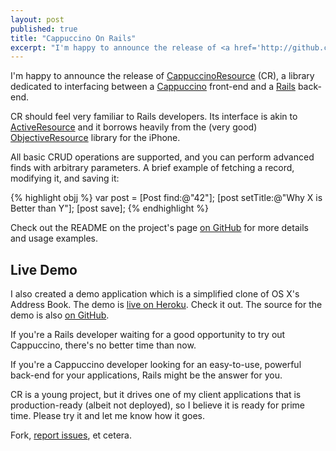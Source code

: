 ```yaml
---
layout: post
published: true
title: "Cappuccino On Rails"
excerpt: "I'm happy to announce the release of <a href='http://github.com/jerodsanto/CappuccinoResource'>CappuccinoResource</a> (CR), a library dedicated to interfacing between a <a href='http://cappuccino.org'>Cappuccino</a> front-end and a <a href='http://rubyonrails.org'>Rails</a> back-end."
---
```


I'm happy to announce the release of [CappuccinoResource][1] (CR), a library dedicated to interfacing between a [Cappuccino][2] front-end and a [Rails][3] back-end.

CR should feel very familiar to Rails developers. Its interface is akin to [ActiveResource][4] and it borrows heavily from the (very good) [ObjectiveResource][5] library for the iPhone.

All basic CRUD operations are supported, and you can perform advanced finds with arbitrary parameters. A brief example of fetching a record, modifying it, and saving it:

{% highlight objj %}
var post = [Post find:@"42"];
[post setTitle:@"Why X is Better than Y"];
[post save];
{% endhighlight %}

Check out the README on the project's page [on GitHub][1] for more details and usage examples.

## Live Demo

I also created a demo application which is a simplified clone of OS X's Address Book. The demo is [live on Heroku][6]. Check it out. The source for the demo is also [on GitHub][7].

If you're a Rails developer waiting for a good opportunity to try out Cappuccino, there's no better time than now.

If you're a Cappuccino developer looking for an easy-to-use, powerful back-end for your applications, Rails might be the answer for you.

CR is a young project, but it drives one of my client applications that is production-ready (albeit not deployed), so I believe it is ready for prime time. Please try it and let me know how it goes.

Fork, [report issues][8], et cetera.

[1]:http://github.com/jerodsanto/CappuccinoResource
[2]:http://cappuccino.org
[3]:http://rubyonrails.org
[4]:http://api.rubyonrails.org/classes/ActiveResource/Base.html
[5]:http://iphoneonrails.com/
[6]:http://capp-resource-example.heroku.com
[7]:http://github.com/jerodsanto/CappResourceExample
[8]:http://github.com/jerodsanto/CappuccinoResource/issues

